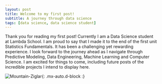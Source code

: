 ```yaml
---
layout: post
title: Welcome to my first post!
subtitle: A journey through data science
tags: [data science, data science student]
---
```

Thank you for reading my first post! Currently I am a Data Science student at Lambda School. I am proud to say 
that I made it to the end of the first unit Statistics Fundamentals. It has been a challenging yet rewarding 
experience. I look forward to the journey ahead as I navigate through Predictive Modeling, Data Engineering, 
Machine Learning and Computer Science. I am excited for things to come, including future posts of the incredible projects I intend to display here. 

![Mountain-Ziglar](https://i.pinimg.com/236x/63/30/1d/63301d2d1c99d365f4f26c0f1853e4fb--backpacking-list-hiking-quotes.jpg){: .mx-auto.d-block :}
